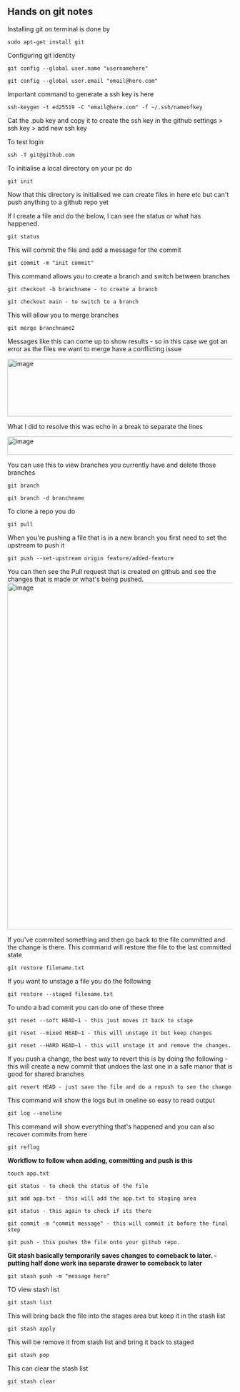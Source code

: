 Hands on git notes 
---

Installing git on terminal is done by 

```
sudo apt-get install git
```

Configuring git identity

```
git config --global user.name "usernamehere"

git config --global user.email "email@here.com"
```

Important command to generate a ssh key is here

```
ssh-keygen -t ed25519 -C "email@here.com" -f ~/.ssh/nameofkey

```
Cat the .pub key and copy it to create the ssh key in the github settings > ssh key > add new ssh key


To test login

```
ssh -T git@github.com
```

To initialise a local directory on your pc do 

```
git init
```

Now that this directory is initialised we can create files in here etc but can't push anything to a github repo yet


If I create  a file and do the below, I can see the status or what has happened.

```
git status
```

This will commit the file and add a message for the commit
```
git commit -m "init commit"
```

This command allows you to create a branch and switch between branches 
```
git checkout -b branchname - to create a branch

git checkout main - to switch to a branch
```

This will allow you to merge branches 
```
git merge branchname2
```

Messages like this can come up to show results - so in this case we got an error as the files we want to merge have a conflicting issue 

<img width="1066" height="129" alt="image" src="https://github.com/user-attachments/assets/be348a6f-5b23-4d72-8673-710d6b8dfb54" />

What I did to resolve this was echo in a break to separate the lines

<img width="1200" height="41" alt="image" src="https://github.com/user-attachments/assets/dee5a6ac-a92b-4021-936d-2cf89b90bc50" />


You can use this to view branches you currently have and delete those branches 

```
git branch

git branch -d branchname
```

To clone a repo you do 
```
git pull
```

When you're pushing a file that is in a new branch you first need to set the upstream to push it 
```
git push --set-upstream origin feature/added-feature
```

You can then see the Pull request that is created on github and see the changes that is made or what's being pushed. 
<img width="1425" height="777" alt="image" src="https://github.com/user-attachments/assets/0ea0e353-3c29-473b-a767-c4434ab1a657" />


If you've commited something and then go back to the file committed and the change is there. This command will restore the file to the last committed state
```
git restore filename.txt
```

If you want to unstage a file you do the following 
```
git restore --staged filename.txt
```

To undo a bad commit you can do one of these three
```
git reset --soft HEAD~1 - this just moves it back to stage

git reset --mixed HEAD~1 - this will unstage it but keep changes

git reset --HARD HEAD~1 - this will unstage it and remove the changes.
```

If you push a change, the best way to revert this is by doing the following - this will create a new commit that undoes the last one in a safe manor that is good for shared branches 
```
git revert HEAD - just save the file and do a repush to see the change
```

This command will show the logs but in oneline so easy to read output
```
git log --oneline
```

This command will show everything that's happened and you can also recover commits from here
```
git reflog
```

**Workflow to follow when adding, committing and push is this** 
```
touch app.txt

git status - to check the status of the file

git add app.txt - this will add the app.txt to staging area

git status - this again to check if its there

git commit -m "commit message" - this will commit it before the final step

git push - this pushes the file onto your github repo.
```


**Git stash basically temporarily saves changes to comeback to later. - putting half done work ina separate drawer to comeback to later**

```
git stash push -m "message here"
```

TO view stash list 
```
git stash list
```

This will bring back the file into the stages area but keep it in the stash list
```
git stash apply
```

This will be remove it from stash list and bring it back to staged
```
git stash pop
```

This can clear the stash list 
```
git stash clear
```
